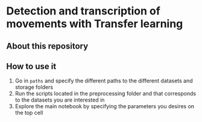 # Detection and transcription of movements with Transfer learning

## About this repository

## How to use it
1. Go in `paths` and specify the different paths to the different datasets and storage folders
2. Run the scripts located in the preprocessing folder and that corresponds to the datasets you are interested in
3. Explore the main notebook by specifying the parameters you desires on the top cell